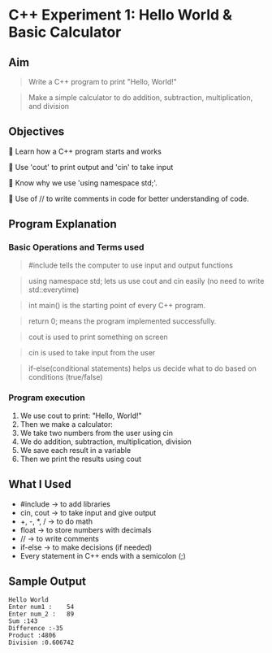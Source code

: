 # C++ Experiment 1: Hello World & Basic Calculator

## Aim
> Write a C++ program to print "Hello, World!"

> Make a simple calculator to do addition, subtraction, multiplication, and division

## Objectives
🔹 Learn how a C++ program starts and works

🔹 Use 'cout' to print output and 'cin' to take input

🔹 Know why we use 'using namespace std;'.

🔹 Use of // to write comments in code for better understanding of code.

## Program Explanation
### Basic Operations and Terms used
> #include <iostream> tells the computer to use input and output functions

> using namespace std; lets us use cout and cin easily (no need to write std::everytime)

> int main() is the starting point of every C++ program.

> return 0; means the program implemented successfully.

> cout is used to print something on screen

> cin is used to take input from the user

> if-else(conditional statements) helps us decide what to do based on conditions (true/false)

### Program execution 
1) We use cout to print: "Hello, World!"
2) Then we make a calculator:
3) We take two numbers from the user using cin
4) We do addition, subtraction, multiplication, division
5) We save each result in a variable
6) Then we print the results using cout

## What I Used
- #include → to add libraries
- cin, cout → to take input and give output
- +, -, *, / → to do math
- float → to store numbers with decimals
- // → to write comments
- if-else → to make decisions (if needed)
- Every statement in C++ ends with a semicolon (;)
 
## Sample Output
```
Hello World
Enter num1 :	54
Enter num_2 :	89
Sum :143
Difference :-35
Product :4806
Division :0.606742
```
